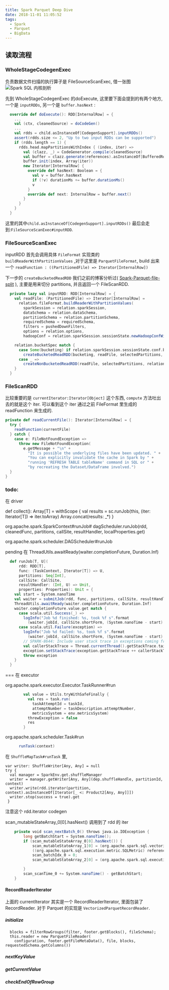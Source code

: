 ```yaml
---
title: Spark Parquet Deep Dive
date: 2018-11-01 11:05:52
tags:
  - Spark
  - Parquet
  - BigData
---
```

## 读取流程
### WholeStageCodegenExec
负责数据文件扫描的执行算子是 FileSourceScanExec, 借一张图![Spark SQL 内核剖析](https://aron-blog-1257818292.cos.ap-shanghai.myqcloud.com/00014.jpeg)

先到 WholeStageCodegenExec 的doExecute, 这里要下面会提到的有两个地方, 一个是 `inputRDDs`, 另一个是 `buffer.hasNext` :
```scala
  override def doExecute(): RDD[InternalRow] = {
    ...
    val (ctx, cleanedSource) = doCodeGen()
    ...
    val rdds = child.asInstanceOf[CodegenSupport].inputRDDs()
    assert(rdds.size <= 2, "Up to two input RDDs can be supported")
    if (rdds.length == 1) {
      rdds.head.mapPartitionsWithIndex { (index, iter) =>
        val (clazz, _) = CodeGenerator.compile(cleanedSource)
        val buffer = clazz.generate(references).asInstanceOf[BufferedRowIterator]
        buffer.init(index, Array(iter))
        new Iterator[InternalRow] {
          override def hasNext: Boolean = {
            val v = buffer.hasNext
            if (!v) durationMs += buffer.durationMs()
            v
          }
          override def next: InternalRow = buffer.next()
        }
      }
    } 
  }
```

这里的其中`child.asInstanceOf[CodegenSupport].inputRDDs()` 最后会走到:`FileSourceScanExec#inputRDD`. 

### FileSourceScanExec
inputRDD 首先会调用具体 `FileFormat` 实现类的 `buildReaderWithPartitionValues` ,对于这里是 `ParquetFileFormat`, build 出来一个 `readFunction : ((PartitionedFile) => Iterator[InternalRow])`

下一步的 `createBucketedReadRDD` 我们之前的博客分析过( [Spark-Parquet-file-split](https://aaaaaaron.github.io/2018/10/22/Spark-Parquet-file-split) ), 主要是用来切分 partitions, 并且返回一个 FileScanRDD.

```scala
  private lazy val inputRDD: RDD[InternalRow] = {
    val readFile: (PartitionedFile) => Iterator[InternalRow] =
      relation.fileFormat.buildReaderWithPartitionValues(
        sparkSession = relation.sparkSession,
        dataSchema = relation.dataSchema,
        partitionSchema = relation.partitionSchema,
        requiredSchema = requiredSchema,
        filters = pushedDownFilters,
        options = relation.options,
        hadoopConf = relation.sparkSession.sessionState.newHadoopConfWithOptions(relation.options))

    relation.bucketSpec match {
      case Some(bucketing) if relation.sparkSession.sessionState.conf.bucketingEnabled =>
        createBucketedReadRDD(bucketing, readFile, selectedPartitions, relation)
      case _ =>
        createNonBucketedReadRDD(readFile, selectedPartitions, relation)
    }
  }
```

### FileScanRDD
比较重要的是 `currentIterator:Iterator[Object]` 这个东西, `compute` 方法吐出去的就是这个 iter. 可以看到这个 iter 通过之前 FileFormat 里生成的 readFunction 来生成的.

```scala
private def readCurrentFile(): Iterator[InternalRow] = {
  try {
    readFunction(currentFile)
  } catch {
    case e: FileNotFoundException =>
      throw new FileNotFoundException(
        e.getMessage + "\n" +
          "It is possible the underlying files have been updated. " +
          "You can explicitly invalidate the cache in Spark by " +
          "running 'REFRESH TABLE tableName' command in SQL or " +
          "by recreating the Dataset/DataFrame involved.")
  }
}
```

### todo:
在 driver

  def collect(): Array[T] = withScope {
    val results = sc.runJob(this, (iter: Iterator[T]) => iter.toArray)
    Array.concat(results: _*)
  }

org.apache.spark.SparkContext#runJob#    dagScheduler.runJob(rdd, cleanedFunc, partitions, callSite, resultHandler, localProperties.get)


org.apache.spark.scheduler.DAGScheduler#runJob
    
pending 在 ThreadUtils.awaitReady(waiter.completionFuture, Duration.Inf)

```scala
  def runJob[T, U](
      rdd: RDD[T],
      func: (TaskContext, Iterator[T]) => U,
      partitions: Seq[Int],
      callSite: CallSite,
      resultHandler: (Int, U) => Unit,
      properties: Properties): Unit = {
    val start = System.nanoTime
    val waiter = submitJob(rdd, func, partitions, callSite, resultHandler, properties)
    ThreadUtils.awaitReady(waiter.completionFuture, Duration.Inf)
    waiter.completionFuture.value.get match {
      case scala.util.Success(_) =>
        logInfo("Job %d finished: %s, took %f s".format
          (waiter.jobId, callSite.shortForm, (System.nanoTime - start) / 1e9))
      case scala.util.Failure(exception) =>
        logInfo("Job %d failed: %s, took %f s".format
          (waiter.jobId, callSite.shortForm, (System.nanoTime - start) / 1e9))
        // SPARK-8644: Include user stack trace in exceptions coming from DAGScheduler.
        val callerStackTrace = Thread.currentThread().getStackTrace.tail
        exception.setStackTrace(exception.getStackTrace ++ callerStackTrace)
        throw exception
    }
  }
```
===
在 executor

org.apache.spark.executor.Executor.TaskRunner#run
```scala
        val value = Utils.tryWithSafeFinally {
          val res = task.run(
            taskAttemptId = taskId,
            attemptNumber = taskDescription.attemptNumber,
            metricsSystem = env.metricsSystem)
          threwException = false
          res
        }
```

org.apache.spark.scheduler.Task#run
```scala
      runTask(context)
```



在 `ShuffleMapTask#runTask` 里, 
```
var writer: ShuffleWriter[Any, Any] = null
try {
  val manager = SparkEnv.get.shuffleManager
  writer = manager.getWriter[Any, Any](dep.shuffleHandle, partitionId, context)
  writer.write(rdd.iterator(partition, context).asInstanceOf[Iterator[_ <: Product2[Any, Any]]])
  writer.stop(success = true).get
 } 
```

注意这个 rdd.iterator 
codegen

scan_mutableStateArray_0[0].hasNext() 调用到了 rdd 的 iter

```scala
    private void scan_nextBatch_0() throws java.io.IOException {
        long getBatchStart = System.nanoTime();
        if (scan_mutableStateArray_0[0].hasNext()) {
            scan_mutableStateArray_1[0] = (org.apache.spark.sql.vectorized.ColumnarBatch)scan_mutableStateArray_0[0].next();
            ((org.apache.spark.sql.execution.metric.SQLMetric) references[0] /* numOutputRows */).add(scan_mutableStateArray_1[0].numRows());
            scan_batchIdx_0 = 0;
            scan_mutableStateArray_2[0] = (org.apache.spark.sql.execution.vectorized.OnHeapColumnVector) scan_mutableStateArray_1[0].column(0);

        }
        scan_scanTime_0 += System.nanoTime() - getBatchStart;
    }
```

#### RecordReaderIterator
上面的 currentIterator 其实是一个 RecordReaderIterator, 里面包装了 RecordReader. 对于 Parquet 的实现是 `VectorizedParquetRecordReader`.

##### initialize
      blocks = filterRowGroups(filter, footer.getBlocks(), fileSchema);
      this.reader = new ParquetFileReader(
        configuration, footer.getFileMetaData(), file, blocks, requestedSchema.getColumns())
##### nextKeyValue

##### getCurrentValue

##### checkEndOfRowGroup


